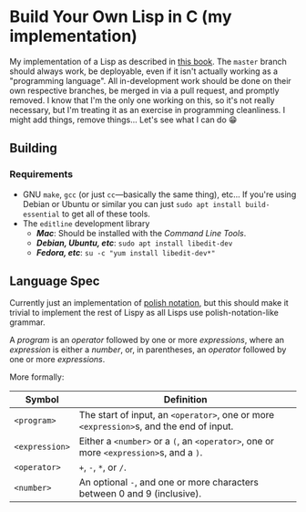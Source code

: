 # Build Your Own Lisp in C (my implementation)

My implementation of a Lisp as described in [this book](http://www.buildyourownlisp.com/chapter2_installation).
The `master` branch should always work, be deployable, even if it isn't
actually working as a "programming language". All in-development work should be
done on their own respective branches, be merged in via a pull request, and
promptly removed. I know that I'm the only one working on this, so it's not
really necessary, but I'm treating it as an exercise in programming
cleanliness. I might add things, remove things... Let's see what I can do :grin:

## Building

### Requirements
- GNU `make`, `gcc` (or just `cc`&mdash;basically the same thing), etc... If
  you're using Debian or Ubuntu or similar you can just
  `sudo apt install build-essential` to get all of these tools.
- The `editline` development library
  - __*Mac*__: Should be installed with the *Command Line Tools*.
  - __*Debian, Ubuntu, etc*__: `sudo apt install libedit-dev`
  - __*Fedora, etc*__: `su -c "yum install libedit-dev*"`

## Language Spec

Currently just an implementation of
[polish notation](http://en.wikipedia.org/wiki/Polish_notation), but this
should make it trivial to implement the rest of Lispy as all Lisps use
polish-notation-like grammar.

A *program* is an *operator* followed by one or more *expressions*, where an
*expression* is either a *number*, or, in parentheses, an *operator* followed by
one or more *expressions*.

More formally:

| Symbol         | Definition                                                                              |
|----------------|-----------------------------------------------------------------------------------------|
| `<program>`    | The start of input, an `<operator>`, one or more `<expression>`s, and the end of input. |
| `<expression>` | Either a `<number>` or a `(`, an `<operator>`, one or more `<expression>`s, and a `)`.  |
| `<operator>`   | `+`, `-`, `*`, or `/`.                                                                  |
| `<number>`     | An optional `-`, and one or more characters between 0 and 9 (inclusive).                |
